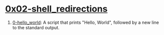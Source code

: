 # [0x02-shell_redirections](0x02-shell_redirections)
1. [0-hello_world](0-hello_world): A script that prints "Hello, World", followed by a new line to the standard output.

